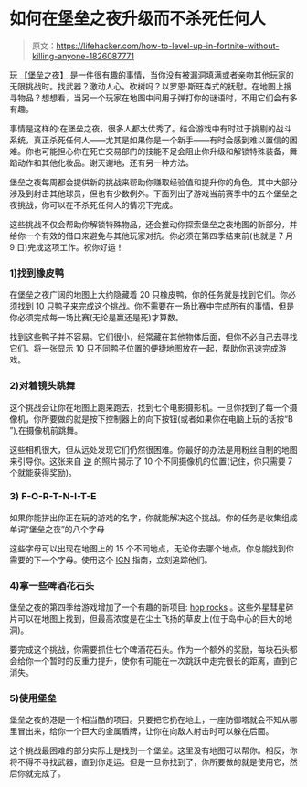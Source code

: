 # 如何在堡垒之夜升级而不杀死任何人

> 原文：<https://lifehacker.com/how-to-level-up-in-fortnite-without-killing-anyone-1826087771>

玩 [【堡垒之夜】](https://lifehacker.com/how-to-get-started-in-fortnite-battle-royale-1825520740?rev=1524633988233) 是一件很有趣的事情，当你没有被漏洞填满或者亲吻其他玩家的无限挑战时。找武器？激动人心。砍树吗？以罗恩·斯旺森式的抚慰。在地图上搜寻物品？想想看，当另一个玩家在地图中间用子弹打你的谜语时，不用它们会有多有趣。



事情是这样的:在堡垒之夜，很多人都太优秀了。结合游戏中有时过于挑剔的战斗系统，真正杀死任何人——尤其是如果你是一个新手——有时会感到难以置信的困难。你也可能担心你在死亡交易部门的技能不足会阻止你升级和解锁特殊装备，舞蹈动作和其他化妆品。谢天谢地，还有另一种方法。

堡垒之夜每周都会提供新的挑战来帮助你赚取经验值和提升你的角色。其中大部分涉及到射击其他球员，但也有少数例外。下面列出了游戏当前赛季中的五个堡垒之夜挑战，你可以在不杀死任何人的情况下完成。

这些挑战不仅会帮助你解锁特殊物品，还会推动你探索堡垒之夜地图的新部分，并给你一个有效的借口来避免与其他玩家对抗。你必须在第四季结束前(也就是 7 月 9 日)完成这项工作。祝你好运！

### 1)找到橡皮鸭

在堡垒之夜广阔的地图上大约隐藏着 20 只橡皮鸭，你的任务就是找到它们。你必须找到 10 只鸭子来完成这个挑战。你不需要在一场比赛中完成所有的事情，但是你必须完成每一场比赛(无论是赢还是死)才算数。

找到这些鸭子并不容易。它们很小，经常藏在其他物体后面，但你不必自己去寻找它们。将一张显示 10 只不同鸭子位置的便捷地图放在一起，帮助你迅速完成游戏。

### 2)对着镜头跳舞

这个挑战会让你在地图上跑来跑去，找到七个电影摄影机。一旦你找到了每一个摄像机，你所要做的就是按下控制器上的向下按钮(或者如果你在电脑上玩的话按“B ”),在摄像机前跳舞。

这些相机很大，但从远处发现它们仍然很困难。你最好的办法是用粉丝自制的地图来引导你。这张来自 [逆](https://www.inverse.com/article/44771-comprehensive-guide-to-fortnite-camera-locations-in-week-2) 的照片揭示了 10 个不同摄像机的位置(记住，你只需要 7 个就能获得奖励)。

### 3) F-O-R-T-N-I-T-E

如果你能拼出你正在玩的游戏的名字，你就能解决这个挑战。你的任务是收集组成单词“堡垒之夜”的八个字母

这些字母可以出现在地图上的 15 个不同地点，无论你去哪个地点，你总能找到你需要的下一个字母。使用这个 [IGN](http://www.ign.com/wikis/fortnite/FORTNITE_Letters_Locations_and_Map_-_Season_4_Challenges_Week) 指南，立刻追踪他们。

### 4)拿一些啤酒花石头

堡垒之夜的第四季给游戏增加了一个有趣的新项目: [hop rocks](https://kotaku.com/fortnites-new-hop-rocks-are-making-the-game-wild-1825716359) 。这些外星彗星碎片可以在地图上找到，但最高浓度是在尘土飞扬的草皮上(位于岛中心的巨大的地洞)。

要完成这个挑战，你需要抓住七个啤酒花石头。作为一个额外的奖励，每块石头都会给你一个暂时的反重力提升，使你有可能在一次跳跃中走完很长的距离，直到它消失。

### 5)使用堡垒

堡垒之夜的港是一个相当酷的项目。只要把它扔在地上，一座防御塔就会不知从哪里冒出来，给你一个巨大的金属盾牌，让你在向敌人射击时可以躲在后面。

这个挑战最困难的部分实际上是找到一个堡垒。这里没有地图可以帮你。相反，你将不得不寻找武器，直到你走运。但是一旦你找到了，你所要做的就是使用它，然后你就完成了。
